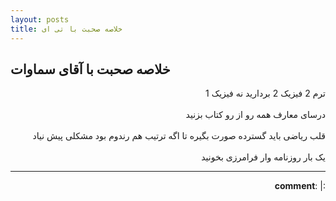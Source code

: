 ```yaml
---
layout: posts
title: خلاصه صحبت با تی ای
---
```


## خلاصه صحبت با آقای سماوات
<div align="right">ترم 2 فیزیک 2 بردارید نه فیزیک 1
<br><br>
درسای معارف همه رو از رو کتاب بزنید
<br><br>
قلب ریاضی باید گسترده صورت بگیره تا اگه ترتیب هم رندوم بود مشکلی پیش نیاد
<br><br>
یک بار روزنامه وار فرامرزی بخونید


---
**comment**: |:
